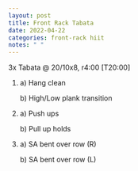 ```yaml
---
layout: post
title: Front Rack Tabata
date: 2022-04-22
categories: front-rack hiit
notes: " "
---
```

3x Tabata @ 20/10x8, r4:00 \[T20:00]

1. a) Hang clean

   b) High/Low plank transition
2. a) Push ups

   b) Pull up holds
3. a) SA bent over row (R)

   b) SA bent over row (L)